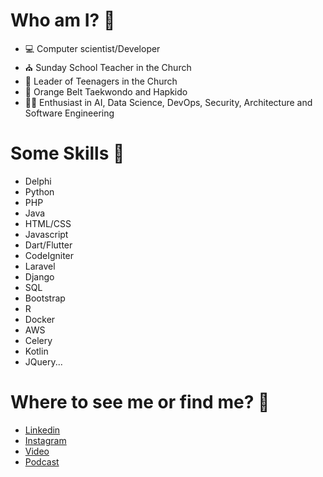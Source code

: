 # Who am I? 🤔

- 💻 Computer scientist/Developer
- ⛪ Sunday School Teacher in the Church
- 👦 Leader of Teenagers in the Church
- 🥋 Orange Belt Taekwondo and Hapkido
- 👨‍🎓 Enthusiast in AI, Data Science, DevOps, Security, Architecture and Software Engineering 

# Some Skills 🤹

- Delphi
- Python
- PHP
- Java
- HTML/CSS
- Javascript
- Dart/Flutter
- CodeIgniter
- Laravel
- Django
- SQL
- Bootstrap
- R
- Docker
- AWS
- Celery
- Kotlin
- JQuery...

# Where to see me or find me? 👀

- [Linkedin](https://www.linkedin.com/in/lucas-tribioli-578765102/)
- [Instagram](https://www.instagram.com/lucastribioli/)
- [Video](https://www.youtube.com/watch?v=oUe6MCjGMbw&t=1164s)
- [Podcast](https://www.scuba.dev.br/2021/11/26/o-acougueiro-que-se-tornou-dev-lucas-tribioli/)
